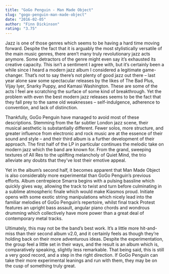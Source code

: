 ```yaml
---
title: "GoGo Penguin - Man Made Object"
slug: "gogo-penguin-man-made-object"
date: "2016-02-05"
author: "Finn Dickinson"
rating: "3.75"
---
```


Jazz is one of those genres which seems to be having a hard time moving forward. Despite the fact that it is arguably the most stylistically versatile of the main music genres, there aren’t many truly revolutionary jazz acts anymore. Some detractors of the genre might even say it’s exhausted its creative capacity. This isn’t a sentiment I agree with, but it’s certainly been a while since I heard a modern jazz album I considered a legitimate game-changer. That’s not to say there’s not plenty of good jazz out there – last year alone saw some spectacular releases by the likes of The Bad Plus, Vijay Iyer, Snarky Puppy, and Kamasi Washington. These are some of the acts I feel are scratching the surface of some kind of breakthrough. Yet the problem with even the best modern jazz releases seems to be the fact that they fall prey to the same old weaknesses – self-indulgence, adherence to convention, and lack of distinction.

Thankfully, GoGo Penguin have managed to avoid most of these descriptions. Stemming from the far subtler London jazz scene, their musical aesthetic is substantially different. Fewer solos, more structure, and greater influence from electronic and rock music are at the essence of their sound and style – and their third album is a further development of their approach. The first half of the LP in particular continues the melodic take on modern jazz which the band are known for. From the grand, sweeping textures of All Res to the uplifting melancholy of Quiet Mind, the trio alleviate any doubts that they’ve lost their emotive appeal.

Yet in the album’s second half, it becomes apparent that Man Made Object is also considerably more experimental than GoGo Penguin’s previous efforts. Album centrepiece Smarra begins with a pulsing bassline which quickly gives way, allowing the track to twist and turn before culminating in a sublime atmospheric finale which would make Kiasmos proud. Initiate opens with some exotic string manipulations which nicely lead into the familiar melodies of GoGo Penguin’s repertoire, whilst final track Protest features an upright bass assault, angular piano chords and wondrous drumming which collectively have more power than a great deal of contemporary metal tracks.

Ultimately, this may not be the band’s best work. It’s a little more hit-and-miss than their second album v2.0, and it certainly feels as though they’re holding back on their more adventurous ideas. Despite the experimentation, the group feel a little set in their ways, and the result is an album which is, comparatively speaking, slightly less remarkable. That being said, this is still a very good record, and a step in the right direction. If GoGo Penguin can take their more experimental leanings and run with them, they may be on the cusp of something truly great.
